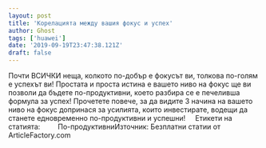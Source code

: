 ```yaml
---
layout: post
title: 'Корелацията между вашия фокус и успех'
author: Ghost
tags: ['huawei']
date: '2019-09-19T23:47:38.121Z'
draft: false
---
```


Почти ВСИЧКИ неща, колкото по-добър е фокусът ви, толкова по-голям е успехът ви! Простата и проста истина е вашето ниво на фокус ще ви позволи да бъдете по-продуктивни, което разбира се е печеливша формула за успех! Прочетете повече, за да видите 3 начина на вашето ниво на фокус допринася за усилията, които инвестирате, водещи да станете едновременно по-продуктивни и успешни!     Етикети на статията:         По-продуктивниИзточник: Безплатни статии от ArticleFactory.com
